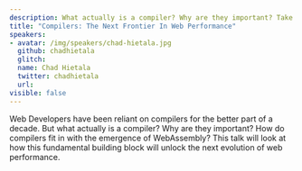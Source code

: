 ```yaml
---
description: What actually is a compiler? Why are they important? Take a look at how compilers are unlocking the next evolution of web performance.
title: "Compilers: The Next Frontier In Web Performance"
speakers:
- avatar: /img/speakers/chad-hietala.jpg
  github: chadhietala
  glitch:
  name: Chad Hietala
  twitter: chadhietala
  url:
visible: false
---
```


Web Developers have been reliant on compilers for the better part of a decade. But what actually is a compiler? Why are they important? How do compilers fit in with the emergence of WebAssembly? This talk will look at how this fundamental building block will unlock the next evolution of web performance.
